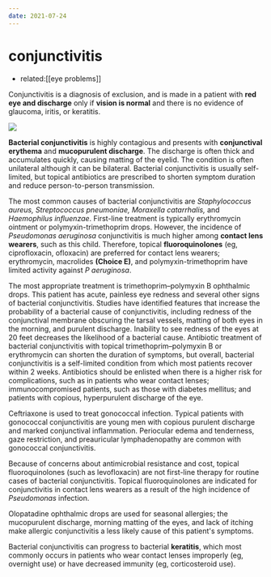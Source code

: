 ```yaml
---
date: 2021-07-24
---
```


# conjunctivitis

- related:[[eye problems]]

Conjunctivitis is a diagnosis of exclusion, and is made in a patient with **red eye and  discharge** only if **vision is normal** and there is no evidence of glaucoma, iritis, or keratitis.

<!-- conjunctivitis rx -->

![](https://photos.thisispiggy.com/file/wikiFiles/image-20200208091556120.png)

**Bacterial conjunctivitis** is highly contagious and presents with **conjunctival erythema** and **mucopurulent discharge**.  The discharge is often thick and accumulates quickly, causing matting  of the eyelid. The condition is often unilateral although it can be  bilateral. Bacterial conjunctivitis is usually self-limited, but  topical antibiotics are prescribed to shorten symptom duration and  reduce person-to-person transmission.

The most common causes of bacterial conjunctivitis are _Staphylococcus aureus, Streptococcus pneumoniae, Moraxella catarrhalis,_ and _Haemophilus influenzae_. First-line treatment is typically erythromycin ointment or polymyxin-trimethoprim drops. However, the incidence of _Pseudomonas aeruginosa_ conjunctivitis is much higher among **contact lens wearers**, such as this child. Therefore, topical **fluoroquinolones** (eg, ciprofloxacin, ofloxacin) are preferred for contact lens wearers; erythromycin, macrolides **(Choice E)**, and polymyxin-trimethoprim have limited activity against _P aeruginosa_.

The most appropriate treatment is trimethoprim–polymyxin B ophthalmic drops. This patient has acute, painless eye redness and several other signs of bacterial conjunctivitis. Studies have identified features that increase the probability of a bacterial cause of conjunctivitis, including redness of the conjunctival membrane obscuring the tarsal vessels, matting of both eyes in the morning, and purulent discharge. Inability to see redness of the eyes at 20 feet decreases the likelihood of a bacterial cause. Antibiotic treatment of bacterial conjunctivitis with topical trimethoprim–polymyxin B or erythromycin can shorten the duration of symptoms, but overall, bacterial conjunctivitis is a self-limited condition from which most patients recover within 2 weeks. Antibiotics should be enlisted when there is a higher risk for complications, such as in patients who wear contact lenses; immunocompromised patients, such as those with diabetes mellitus; and patients with copious, hyperpurulent discharge of the eye.

Ceftriaxone is used to treat gonococcal infection. Typical patients with gonococcal conjunctivitis are young men with copious purulent discharge and marked conjunctival inflammation. Periocular edema and tenderness, gaze restriction, and preauricular lymphadenopathy are common with gonococcal conjunctivitis.

Because of concerns about antimicrobial resistance and cost, topical fluoroquinolones (such as levofloxacin) are not first-line therapy for routine cases of bacterial conjunctivitis. Topical fluoroquinolones are indicated for conjunctivitis in contact lens wearers as a result of the high incidence of _Pseudomonas_ infection.

Olopatadine ophthalmic drops are used for seasonal allergies; the mucopurulent discharge, morning matting of the eyes, and lack of itching make allergic conjunctivitis a less likely cause of this patient's symptoms.

<!-- bacterial conjunctivitis complications -->

Bacterial conjunctivitis can progress to bacterial **keratitis**, which most commonly occurs in patients who wear contact lenses improperly (eg, overnight use) or have decreased immunity (eg,  corticosteroid use).
